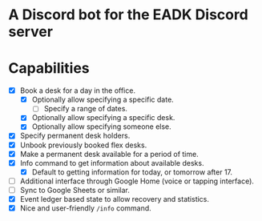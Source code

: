 # A Discord bot for the EADK Discord server

# Capabilities
 - [x] Book a desk for a day in the office.
    - [x] Optionally allow specifying a specific date.
      - [ ] Specify a range of dates.
    - [x] Optionally allow specifying a specific desk.
    - [x] Optionally allow specifying someone else.
 - [x] Specify permanent desk holders.
 - [x] Unbook previously booked flex desks.
 - [x] Make a permanent desk available for a period of time.
 - [x] Info command to get information about available desks.
    - [x] Default to getting information for today, or tomorrow after 17.
 - [ ] Additional interface through Google Home (voice or tapping interface).
 - [ ] Sync to Google Sheets or similar.
 - [x] Event ledger based state to allow recovery and statistics.
 - [x] Nice and user-friendly `/info` command.
